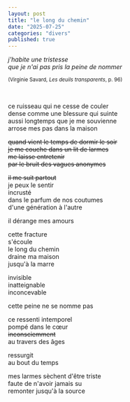```yaml
---
layout: post
title: "le long du chemin"
date: "2025-07-25"
categories: "divers"
published: true
---
```


*j'habite une tristesse  
que je n'ai pas pris la peine de nommer*  

<sup>(Virginie Savard, *Les deuils transparents*, p. 96)</sup>  

<br/>  

ce ruisseau qui ne cesse de couler  
dense comme une blessure qui suinte  
aussi longtemps que je me souvienne  
arrose mes pas dans la maison  

~~quand vient le temps de dormir le soir  
je me couche dans un lit de larmes  
me laisse entretenir  
par le bruit des vagues anonymes~~  

~~il me suit partout~~  
je peux le sentir  
incrusté  
dans le parfum de nos coutumes  
d'une génération à l'autre  

il dérange mes amours  

cette fracture  
s'écoule  
le long du chemin  
draine ma maison  
jusqu'à la marre  

invisible  
inatteignable  
inconcevable  

cette peine ne se nomme pas  

ce ressenti intemporel  
pompé dans le cœur  
~~inconsciemment~~  
au travers des âges  

ressurgit  
au bout du temps  

mes larmes sèchent d'être triste  
faute de n'avoir jamais su  
remonter jusqu'à la source  
